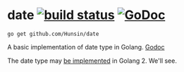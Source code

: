 # date [![build status](https://api.travis-ci.org/Hunsin/date.svg?branch=master)](https://travis-ci.org/Hunsin/date) [![GoDoc](https://godoc.org/github.com/Hunsin/date?status.svg)](https://godoc.org/github.com/Hunsin/date)

```
go get github.com/Hunsin/date
```

A basic implementation of date type in Golang. [Godoc](https://godoc.org/github.com/Hunsin/date)

The date type may [be implemented](https://github.com/golang/go/issues/21365) in Golang 2. We'll see.